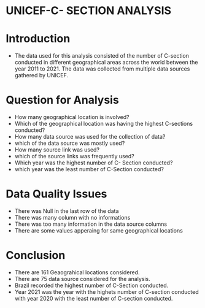 # UNICEF-C- SECTION ANALYSIS 
# Introduction
* The data used for this analysis consisted of the number of C-section conducted in different geographical areas across the world between the year 2011 to 2021. The data was collected from multiple data sources gathered by UNICEF.
# Question for Analysis
* How many geographical location is involved?
* Which of the geographical location was having the highest C-sections conducted?
* How many data source was used for the collection of data?
* which of the data source was mostly used?
* How many source link was used?
* which of the source links was frequently used?
* Which year was the highest number of C- Section conducted?
* which year was the least number of C-Section conducted?
# Data Quality Issues
* There was Null in the last row of the data
* There was many column with no informations
* There was too many information in the data source columns
* There are some values apperaing for same geographical locations
# Conclusion
* There are 161 Geaograhical locations considered.
* There are 75 data source considered for the analysis.
* Brazil recorded the highest number of C-Section conducted.
* Year 2021 was the year with the highets number of C-section conducted with year 2020 with the least number of C-section conducted.
